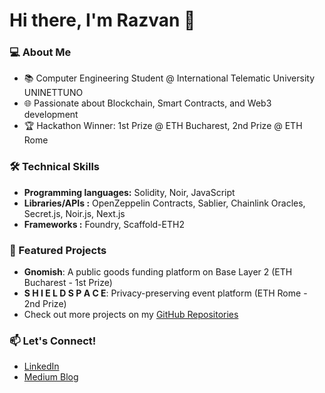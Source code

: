 # Hi there, I'm Razvan 👋

### 💻 About Me
- 📚 Computer Engineering Student @ International Telematic University UNINETTUNO
- 🌐 Passionate about Blockchain, Smart Contracts, and Web3 development
- 🏆 Hackathon Winner: 1st Prize @ ETH Bucharest, 2nd Prize @ ETH Rome

### 🛠️ Technical Skills
- **Programming languages:** Solidity, Noir, JavaScript
- **Libraries/APIs :** OpenZeppelin Contracts, Sablier, Chainlink Oracles, Secret.js, Noir.js, Next.js
- **Frameworks :** Foundry, Scaffold-ETH2

### 🚀 Featured Projects
- **Gnomish**: A public goods funding platform on Base Layer 2 (ETH Bucharest - 1st Prize)
- **S H I E L D S P A C E**: Privacy-preserving event platform (ETH Rome - 2nd Prize)
- Check out more projects on my [GitHub Repositories](https://github.com/MihRazvan?tab=repositories)

### 📫 Let's Connect!
- [LinkedIn](https://www.linkedin.com/in/razvanmih/)
- [Medium Blog](https://medium.com/@mihrazvan)
